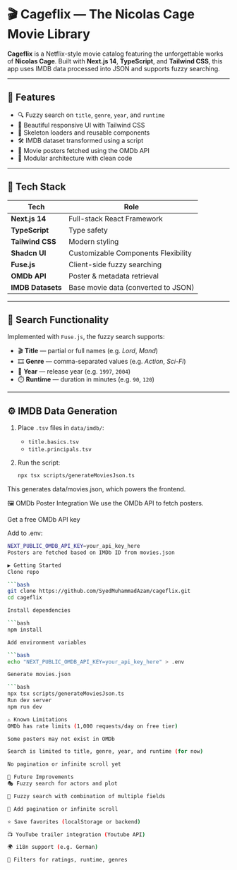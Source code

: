 # 🎬 Cageflix — The Nicolas Cage Movie Library

**Cageflix** is a Netflix-style movie catalog featuring the unforgettable works of **Nicolas Cage**. Built with **Next.js 14**, **TypeScript**, and **Tailwind CSS**, this app uses IMDB data processed into JSON and supports fuzzy searching.

---

## 🌟 Features

- 🔍 Fuzzy search on `title`, `genre`, `year`, and `runtime`
- 🎨 Beautiful responsive UI with Tailwind CSS
- 🧩 Skeleton loaders and reusable components
- 🛠 IMDB dataset transformed using a script
- 🎥 Movie posters fetched using the OMDb API
- 📁 Modular architecture with clean code

---

## 🧠 Tech Stack

| Tech              | Role                                          |
|-------------------|-----------------------------------------------|
| **Next.js 14**    | Full-stack React Framework                    |
| **TypeScript**    | Type safety                                   |
| **Tailwind CSS**  | Modern styling                                |
| **Shadcn UI**     | Customizable Components Flexibility           |
| **Fuse.js**       | Client-side fuzzy searching                   |
| **OMDb API**      | Poster & metadata retrieval                   |
| **IMDB Datasets** | Base movie data (converted to JSON)           |

---

## 🧪 Search Functionality

Implemented with `Fuse.js`, the fuzzy search supports:

- 🎬 **Title** — partial or full names (e.g. *Lord*, *Mand*)
- 🎞️ **Genre** — comma-separated values (e.g. *Action*, *Sci-Fi*)
- 📅 **Year** — release year (e.g. `1997`, `2004`)
- ⏱️ **Runtime** — duration in minutes (e.g. `90`, `120`)

---

## ⚙️ IMDB Data Generation

1. Place `.tsv` files in `data/imdb/`:
   - `title.basics.tsv`
   - `title.principals.tsv`

2. Run the script:
   ```bash
   npx tsx scripts/generateMoviesJson.ts
This generates data/movies.json, which powers the frontend.

🖼️ OMDb Poster Integration
We use the OMDb API to fetch posters.

Get a free OMDb API key

Add to .env:

```bash
NEXT_PUBLIC_OMDB_API_KEY=your_api_key_here
Posters are fetched based on IMDb ID from movies.json

▶️ Getting Started
Clone repo

```bash
git clone https://github.com/SyedMuhammadAzam/cageflix.git
cd cageflix

Install dependencies

```bash
npm install

Add environment variables

```bash
echo "NEXT_PUBLIC_OMDB_API_KEY=your_api_key_here" > .env

Generate movies.json

```bash
npx tsx scripts/generateMoviesJson.ts
Run dev server
npm run dev

⚠️ Known Limitations
OMDb has rate limits (1,000 requests/day on free tier)

Some posters may not exist in OMDb

Search is limited to title, genre, year, and runtime (for now)

No pagination or infinite scroll yet

🌱 Future Improvements
🎭 Fuzzy search for actors and plot

🔎 Fuzzy search with combination of multiple fields

📝 Add pagination or infinite scroll

⭐ Save favorites (localStorage or backend)

📺 YouTube trailer integration (Youtube API)

🌍 i18n support (e.g. German)

🔄 Filters for ratings, runtime, genres